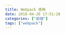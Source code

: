 ```yaml
---
title: Webpack 使用
date: 2018-04-26 17:51:28
categories: ["前端"]
tags: ["webpack"]
---
```


<!-- more -->